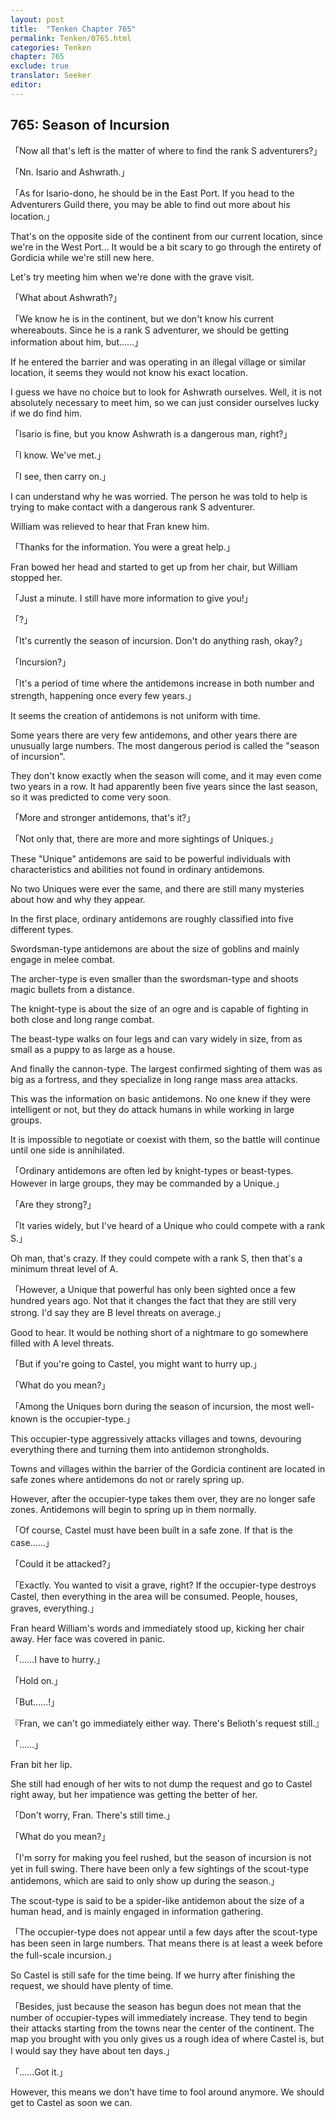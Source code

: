 ```yaml
---
layout: post
title:  "Tenken Chapter 765"
permalink: Tenken/0765.html
categories: Tenken
chapter: 765
exclude: true
translator: Seeker
editor: 
---
```

<h2 id="ch765">765: Season of Incursion</h2>

<p>「Now all that's left is the matter of where to find the rank S adventurers?」</p>
<p>「Nn. Isario and Ashwrath.」</p>
<p>「As for Isario-dono, he should be in the East Port. If you head to the Adventurers Guild there, you may be able to find out more about his location.」</p>

<p>That's on the opposite side of the continent from our current location, since we're in the West Port… It would be a bit scary to go through the entirety of Gordicia while we're still new here.</p>

<p>Let's try meeting him when we're done with the grave visit.</p>

<p>「What about Ashwrath?」</p>
<p>「We know he is in the continent, but we don't know his current whereabouts. Since he is a rank S adventurer, we should be getting information about him, but……」</p>

<p>If he entered the barrier and was operating in an illegal village or similar location, it seems they would not know his exact location.</p>

<p>I guess we have no choice but to look for Ashwrath ourselves. Well, it is not absolutely necessary to meet him, so we can just consider ourselves lucky if we do find him.</p>

<p>「Isario is fine, but you know Ashwrath is a dangerous man, right?」</p>
<p>「I know. We've met.」</p>
<p>「I see, then carry on.」</p>

<p>I can understand why he was worried. The person he was told to help is trying to make contact with a dangerous rank S adventurer.</p>

<p>William was relieved to hear that Fran knew him.</p>

<p>「Thanks for the information. You were a great help.」</p>

<p>Fran bowed her head and started to get up from her chair, but William stopped her.</p>

<p>「Just a minute. I still have more information to give you!」</p>
<p>「?」</p>
<p>「It's currently the season of incursion. Don't do anything rash, okay?」</p>
<p>「Incursion?」</p>
<p>「It's a period of time where the antidemons increase in both number and strength, happening once every few years.」</p>

<p>It seems the creation of antidemons is not uniform with time.</p>

<p>Some years there are very few antidemons, and other years there are unusually large numbers. The most dangerous period is called the "season of incursion".</p>

<p>They don't know exactly when the season will come, and it may even come two years in a row. It had apparently been five years since the last season, so it was predicted to come very soon.</p>

<p>「More and stronger antidemons, that's it?」</p>
<p>「Not only that, there are more and more sightings of Uniques.」</p>

<p>These "Unique" antidemons are said to be powerful individuals with characteristics and abilities not found in ordinary antidemons.</p>

<p>No two Uniques were ever the same, and there are still many mysteries about how and why they appear.</p>

<p>In the first place, ordinary antidemons are roughly classified into five different types.</p>

<p>Swordsman-type antidemons are about the size of goblins and mainly engage in melee combat.</p>

<p>The archer-type is even smaller than the swordsman-type and shoots magic bullets from a distance.</p>

<p>The knight-type is about the size of an ogre and is capable of fighting in both close and long range combat.</p>

<p>The beast-type walks on four legs and can vary widely in size, from as small as a puppy to as large as a house.</p>

<p>And finally the cannon-type. The largest confirmed sighting of them was as big as a fortress, and they specialize in long range mass area attacks.</p>

<p>This was the information on basic antidemons. No one knew if they were intelligent or not, but they do attack humans in while working in large groups.</p>

<p>It is impossible to negotiate or coexist with them, so the battle will continue until one side is annihilated.</p>

<p>「Ordinary antidemons are often led by knight-types or beast-types. However in large groups, they may be commanded by a Unique.」</p>
<p>「Are they strong?」</p>
<p>「It varies widely, but I've heard of a Unique who could compete with a rank S.」</p>

<p>Oh man, that's crazy. If they could compete with a rank S, then that's a minimum threat level of A.</p>

<p>「However, a Unique that powerful has only been sighted once a few hundred years ago. Not that it changes the fact that they are still very strong. I'd say they are B level threats on average.」</p>

<p>Good to hear. It would be nothing short of a nightmare to go somewhere filled with A level threats.</p>

<p>「But if you're going to Castel, you might want to hurry up.」</p>
<p>「What do you mean?」</p>
<p>「Among the Uniques born during the season of incursion, the most well-known is the occupier-type.」</p>

<p>This occupier-type aggressively attacks villages and towns, devouring everything there and turning them into antidemon strongholds.</p>

<p>Towns and villages within the barrier of the Gordicia continent are located in safe zones where antidemons do not or rarely spring up.</p>

<p>However, after the occupier-type takes them over, they are no longer safe zones. Antidemons will begin to spring up in them normally.</p>

<p>「Of course, Castel must have been built in a safe zone. If that is the case……」</p>
<p>「Could it be attacked?」</p>
<p>「Exactly. You wanted to visit a grave, right? If the occupier-type destroys Castel, then everything in the area will be consumed. People, houses, graves, everything.」</p>

<p>Fran heard William's words and immediately stood up, kicking her chair away. Her face was covered in panic.</p>

<p>「……I have to hurry.」</p>
<p>「Hold on.」</p>
<p>「But……!」</p>
<p>『Fran, we can't go immediately either way. There's Belioth's request still.』</p>
<p>「……」</p>

<p>Fran bit her lip.</p>

<p>She still had enough of her wits to not dump the request and go to Castel right away, but her impatience was getting the better of her.</p>

<p>「Don't worry, Fran. There's still time.」</p>
<p>「What do you mean?」</p>
<p>「I'm sorry for making you feel rushed, but the season of incursion is not yet in full swing. There have been only a few sightings of the scout-type antidemons, which are said to only show up during the season.」</p>

<p>The scout-type is said to be a spider-like antidemon about the size of a human head, and is mainly engaged in information gathering.</p>

<p>「The occupier-type does not appear until a few days after the scout-type has been seen in large numbers. That means there is at least a week before the full-scale incursion.」</p>

<p>So Castel is still safe for the time being. If we hurry after finishing the request, we should have plenty of time.</p>

<p>「Besides, just because the season has begun does not mean that the number of occupier-types will immediately increase. They tend to begin their attacks starting from the towns near the center of the continent. The map you brought with you only gives us a rough idea of where Castel is, but I would say they have about ten days.」</p>
<p>「……Got it.」</p>

<p>However, this means we don't have time to fool around anymore. We should get to Castel as soon we can.</p>




